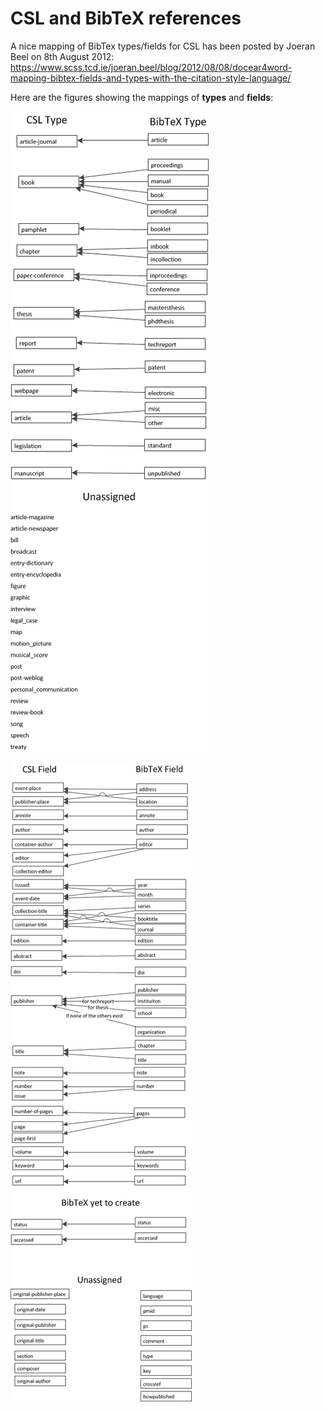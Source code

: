 # CSL and BibTeX references

A nice mapping of BibTex types/fields for CSL has been posted by Joeran Beel on 8th August 2012:
https://www.scss.tcd.ie/joeran.beel/blog/2012/08/08/docear4word-mapping-bibtex-fields-and-types-with-the-citation-style-language/

Here are the figures showing the mappings of **types** and **fields**:

![csl bibtex types](03_figures/bibtex-csl-matching-types.png)

![csl bibtex fields](03_figures/bibtex-csl-matching-fields.png)







